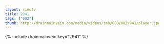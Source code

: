 ```yaml
--- 
layout: sieutv
title: 2941
tags: ["002"]
thumb: http://drainmainvein.com/media/videos/tmb/000/002/941/player.jpg
---
```

{% include drainmainvein key="2941" %} 
